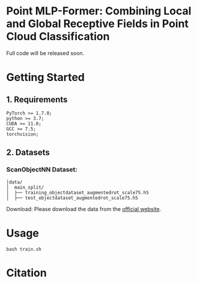 # Point MLP-Former: Combining Local and Global Receptive Fields in Point Cloud Classification


Full code will be released soon.


# Getting Started
## 1. Requirements
```
PyTorch >= 1.7.0;
python >= 3.7;
CUDA >= 11.0;
GCC >= 7.5;
torchvision;
```
## 2. Datasets
<!-- ### ModelNet40 Dataset: 

```
│ModelNet/
├──modelnet40_normal_resampled/
│  ├── modelnet40_shape_names.txt
│  ├── modelnet40_train.txt
│  ├── modelnet40_test.txt
│  ├── modelnet40_train_8192pts_fps.dat
│  ├── modelnet40_test_8192pts_fps.dat
```
Download: You can download the processed data from [Point-BERT repo](https://github.com/lulutang0608/Point-BERT/blob/49e2c7407d351ce8fe65764bbddd5d9c0e0a4c52/DATASET.md), or download from the [official website](https://modelnet.cs.princeton.edu/#) and process it by yourself. -->

### ScanObjectNN Dataset:
```
│data/
│  main_split/
│  ├── training_objectdataset_augmentedrot_scale75.h5
│  ├── test_objectdataset_augmentedrot_scale75.h5
```
Download: Please download the data from the [official website](https://hkust-vgd.github.io/scanobjectnn/).

# Usage
```
bash train.sh
```

# Citation